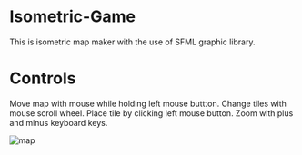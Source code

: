 # Isometric-Game
This is isometric map maker with the use of SFML graphic library.

# Controls
Move map with mouse while holding left mouse buttton. 
Change tiles with mouse scroll wheel.
Place tile by clicking left mouse button.
Zoom with plus and minus keyboard keys.

![map](https://user-images.githubusercontent.com/21007638/85537831-9c884980-b614-11ea-9455-a86de4b64fc6.png)

